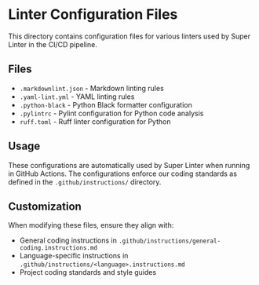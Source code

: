 <!-- file: .github/linters/README.md -->
<!-- version: 1.0.0 -->
<!-- guid: 3b308b3b-7f15-4a57-9c4b-65b6c5eed7bd -->

# Linter Configuration Files

This directory contains configuration files for various linters used by Super Linter in the CI/CD
pipeline.

## Files

- `.markdownlint.json` - Markdown linting rules
- `.yaml-lint.yml` - YAML linting rules
- `.python-black` - Python Black formatter configuration
- `.pylintrc` - Pylint configuration for Python code analysis
- `ruff.toml` - Ruff linter configuration for Python

## Usage

These configurations are automatically used by Super Linter when running in GitHub Actions. The
configurations enforce our coding standards as defined in the `.github/instructions/` directory.

## Customization

When modifying these files, ensure they align with:

- General coding instructions in `.github/instructions/general-coding.instructions.md`
- Language-specific instructions in `.github/instructions/<language>.instructions.md`
- Project coding standards and style guides
